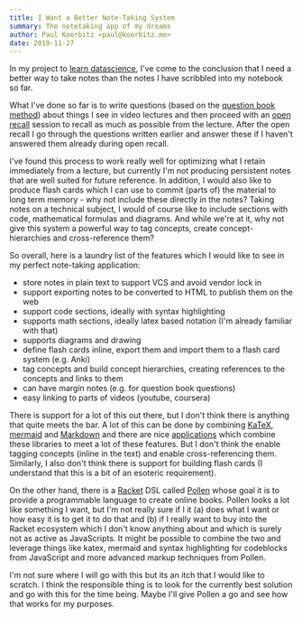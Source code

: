 ```yaml
---
title: I Want a Better Note-Taking System
summary: The notetaking app of my dreams
author: Paul Koerbitz <paul@koerbitz.me>
date: 2019-11-27
---
```


In my project to [learn datascience][1], I've come to the conclusion that
I need a better way to take notes than the notes I have scribbled into my
notebook so far.

What I've done so far is to write questions (based on the [question book method][2]) about
things I see in video lectures and then proceed with an [open recall][2] session
to recall as much as possible from the lecture. After the open recall I go through
the questions written earlier and answer these if I haven't answered them already
during open recall.

I've found this process to work really well for optimizing what I retain immediately
from a lecture, but currently I'm not producing persistent notes that are well suited
for future reference. In addition, I would also like to produce flash cards which I can use
to commit (parts of) the material to long term memory - why not include these directly
in the notes? Taking notes on a technical subject, I would of course like to include
sections with code, mathematical formulas and diagrams. And while we're at it, why
not give this system a powerful way to tag concepts, create concept-hierarchies and
cross-reference them?

So overall, here is a laundry list of the features which I would like to see in my
perfect note-taking application:

- store notes in plain text to support VCS and avoid vendor lock in
- support exporting notes to be converted to HTML to publish them on the web
- support code sections, ideally with syntax highlighting
- supports math sections, ideally latex based notation (I'm already familiar with that)
- supports diagrams and drawing
- define flash cards inline, export them and import them to a flash card system (e.g. Anki)
- tag concepts and build concept hierarchies, creating references to the concepts and links to them
- can have margin notes (e.g. for question book questions)
- easy linking to parts of videos (youtube, coursera)

There is support for a lot of this out there, but I don't think there is anything that
quite meets the bar. A lot of this can be done by combining [KaTeX], [mermaid] and [Markdown]
and there are nice [applications][notable] which combine these libraries to meet a lot of these
features. But I don't think the enable tagging concepts (inline in the text) and enable
cross-referencing them. Similarly, I also don't think there is support for building flash
cards (I understand that this is a bit of an esoteric requirement).

On the other hand, there is a [Racket] DSL called [Pollen] whose goal
it is to provide a programmable language to create online books. Pollen looks a lot
like something I want, but I'm not really sure if I it (a) does what I want or how
easy it is to get it to do that and (b) if I really want to buy into the Racket ecosystem
which I don't know anything about and which is surely not as active as JavaScripts.
It might be possible to combine the two and leverage things like katex, mermaid and
syntax highlighting for codeblocks from JavaScript and more advanced markup techniques
from Pollen.

I'm not sure where I will go with this but its an itch that I would like to scratch.
I think the responsible thing is to look for the currently best solution and go with
this for the time being. Maybe I'll give Pollen a go and see how that works for my
purposes.

[1]: /posts/ultralearning-datascience
[2]: /posts/ultralearning-book-summary#how-to-practice-retrieval
[notable]: https://github.com/notable/notable
[Pollen]: https://docs.racket-lang.org/pollen/
[Racket]: https://racket-lang.org/
[KaTeX]: https://katex.org/
[mermaid]: https://mermaidjs.github.io
[Markdown]: https://en.wikipedia.org/wiki/Markdown